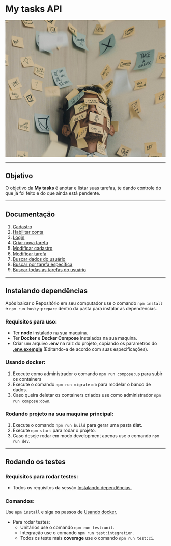 # My tasks API

![alt text](./docs/images/my-task-image.jpg)

---

## Objetivo

O objetivo da **My tasks** é anotar e listar suas tarefas, te dando controle do que já foi feito e do que ainda está pendente.

---

## Documentação

1. [Cadastro](./docs/signup.md)
2. [Habilitar conta](./docs/enableAccount.md)
3. [Login](./docs/login.md)
4. [Criar nova tarefa](./docs/create-task.md)
5. [Modificar cadastro](./docs/modify-user.md)
6. [Modificar tarefa](./docs/modify-task.md)
7. [Buscar dados do usuário](./docs/find-user.md)
8. [Buscar por tarefa específica](./docs/find-task.md)
9. [Buscar todas as tarefas do usuário](./docs/find-all-tasks.md)

---

## Instalando dependências

Após baixar o Repositório em seu computador use o comando `npm install` e `npm run husky:prepare` dentro da pasta para instalar as dependencias.

### Requisitos para uso:

- Ter **node** instalado na sua maquina.
- Ter **Docker** e **Docker Compose** instalados na sua maquina.
- Criar um arquivo **.env** na raiz do projeto, copiando os parametros do [**.env.exemple**](.env.exemple) (Editando-a de acordo com suas especificações).

### Usando docker:

1. Execute como administrador o comando `npm run compose:up` para subir os containers
2. Execute o comando `npm run migrate:db` para modelar o banco de dados.
3. Caso queira deletar os containers criados use como administrador `npm run compose:down`.

### Rodando projeto na sua maquina principal:

1. Execute o comando `npm run build` para gerar uma pasta **dist**.
2. Execute `npm start` para rodar o projeto.
3. Caso deseje rodar em modo development apenas use o comando `npm run dev`.

---

## Rodando os testes

### Requisitos para rodar testes:

- Todos os requisitos da sessão [Instalando dependências.](#instalando-dependências)

### Comandos:

Use `npm install` e siga os passos de [Usando docker.](#usando-docker)

- Para rodar testes:
  - Unitários use o comando `npm run test:unit`.
  - Integração use o comando `npm run test:integration`.
  - Todos os teste mais **coverage** use o comando `npm run test:ci`.
